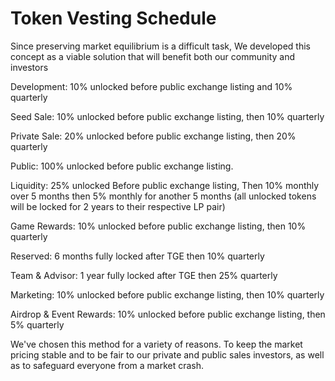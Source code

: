 # Token Vesting Schedule

Since preserving market equilibrium is a difficult task, We developed this concept as a viable solution that will benefit both our community and investors

Development: 10% unlocked before public exchange listing and 10% quarterly

Seed Sale: 10% unlocked before public exchange listing, then 10% quarterly

Private Sale: 20% unlocked before public exchange listing, then 20% quarterly

Public: 100% unlocked before public exchange listing.

Liquidity: 25% unlocked Before public exchange listing, Then 10% monthly over 5 months then 5% monthly for another 5 months (all unlocked tokens will be locked for 2 years to their respective LP pair)

Game Rewards: 10% unlocked before public exchange listing, then 10% quarterly

Reserved: 6 months fully locked after TGE then 10% quarterly

Team & Advisor: 1 year fully locked after TGE then 25% quarterly

Marketing: 10% unlocked before public exchange listing, then 10% quarterly

Airdrop & Event Rewards: 10% unlocked before public exchange listing, then 5% quarterly

We've chosen this method for a variety of reasons. To keep the market pricing stable and to be fair to our private and public sales investors, as well as to safeguard everyone from a market crash.
